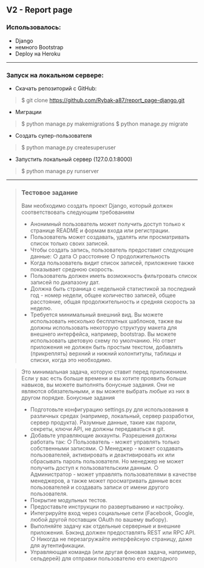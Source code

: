 ## V2 - Report page

### Использовалось:
- Django
- немного Bootstrap
- Deploy на Heroku
---
### Запуск на локальном сервере:
- Скачать репозиторий с GitHub:
> $ git clone https://github.com/Rybak-a87/report_page-django.git
- Миграции
> $ python manage.py makemigrations
> $ python manage.py migrate
- Создать супер-пользователя  
> $ python manage.py createsuperuser
- Запустить локальный сервер (127.0.0.1:8000)
> $ python manage.py runserver

---
> ### Тестовое задание
> 
> Вам необходимо создать проект Django, который должен соответствовать следующим требованиям
> - Анонимный пользователь может получить доступ только к странице README и формам входа или регистрации.
> - Пользователь может создавать, удалять или просматривать список только своих записей.
> - Чтобы создать запись, пользователь предоставит следующие данные:
> ○ дата
> ○ расстояние
> ○ продолжительность
> - Когда пользователь видит список записей, приложение также показывает среднюю скорость.
> - Пользователь должен иметь возможность фильтровать список записей по диапазону дат.
> - Должна быть страница с недельной статистикой за последний год - номер недели, общее количество записей, общее расстояние, общая продолжительность и средняя скорость за неделю.
> - Требуется минимальный внешний вид. Вы можете использовать несколько бесплатных шаблонов, также вы должны использовать некоторую структуру макета для внешнего интерфейса, например, bootstrap. Вы можете использовать цветовую схему по умолчанию. Но ответ приложения не должен быть простым текстом, добавлять (прикреплять) верхний и нижний колонтитулы, таблицы и списки, когда это необходимо.

> Это минимальная задача, которую ставит перед приложением. Если у вас есть больше времени и вы хотите проявить больше навыков, вы можете выполнять бонусные задания. Они не являются обязательными, и вы можете выбрать любые из них в другом порядке.
> Бонусные задания
> - Подготовьте конфигурацию settings.py для использования в различных средах (например, локальный, сервер разработки, сервер продукта). Разумные данные, такие как пароли, секреты, ключи API, не должны передаваться в git.
> - Добавьте управляющие аккаунты. Разрешения должны работать так:
> ○ Пользователь - может управлять только собственными записями.
> ○ Менеджер - может создавать пользователей, активировать и деактивировать их или сбрасывать пароль пользователя. Но менеджер не может получить доступ к пользовательским данным.
> ○ Администратор - может управлять пользователями в качестве менеджеров, а также может просматривать данные всех пользователей и создавать записи от имени другого пользователя.
> - Покрытие модульных тестов.
> - Предоставьте инструкции по развертыванию и настройку.
> - Интегрируйте вход через социальные сети (Facebook, Google, любой другой поставщик OAuth по вашему выбору).
> - Выполняйте задачу как отдельные серверные и внешние приложения. Бэкэнд должен предоставлять REST или RPC API.
> ○ Никогда не перезагружайте интерфейсную страницу, даже для аутентификации.
> - Управляющая команда (или другая фоновая задача, например, сельдерей) для отправки пользователю его ежегодного
 